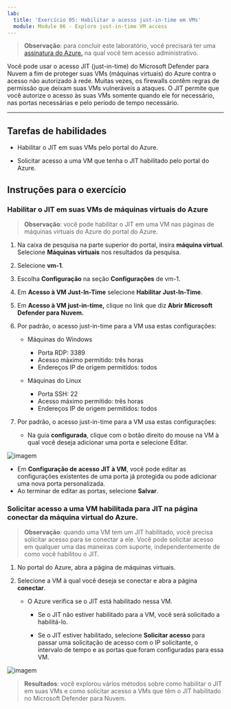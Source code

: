 ```yaml
---
lab:
  title: 'Exercício 05: Habilitar o acesso just-in-time em VMs'
  module: Module 06 - Explore just-in-time VM access
---
```



>**Observação**: para concluir este laboratório, você precisará ter uma [assinatura do Azure.](https://azure.microsoft.com/en-us/free/?azure-portal=true) na qual você tem acesso administrativo. 


Você pode usar o acesso JIT (just-in-time) do Microsoft Defender para Nuvem a fim de proteger suas VMs (máquinas virtuais) do Azure contra o acesso não autorizado à rede. Muitas vezes, os firewalls contêm regras de permissão que deixam suas VMs vulneráveis a ataques. O JIT permite que você autorize o acesso às suas VMs somente quando ele for necessário, nas portas necessárias e pelo período de tempo necessário. 

---

## Tarefas de habilidades

- Habilitar o JIT em suas VMs pelo portal do Azure.

- Solicitar acesso a uma VM que tenha o JIT habilitado pelo portal do Azure.

## Instruções para o exercício 

### Habilitar o JIT em suas VMs de máquinas virtuais do Azure

>**Observação**: você pode habilitar o JIT em uma VM nas páginas de máquinas virtuais do Azure do portal do Azure.

1. Na caixa de pesquisa na parte superior do portal, insira **máquina virtual**. Selecione **Máquinas virtuais** nos resultados da pesquisa.

2. Selecione **vm-1**.
 
3. Escolha **Configuração** na seção **Configurações** de vm-1.
   
4. Em **Acesso à VM Just-In-Time** selecione **Habilitar Just-In-Time**.

5. Em **Acesso à VM just-in-time,** clique no link que diz **Abrir Microsoft Defender para Nuvem.**

6. Por padrão, o acesso just-in-time para a VM usa estas configurações:

   - Máquinas do Windows
   
     - Porta RDP: 3389
     - Acesso máximo permitido: três horas
     - Endereços IP de origem permitidos: todos

   - Máquinas do Linux
     - Porta SSH: 22
     - Acesso máximo permitido: três horas
     - Endereços IP de origem permitidos: todos
   
7. Por padrão, o acesso just-in-time para a VM usa estas configurações:

   - Na guia **configurada**, clique com o botão direito do mouse na VM à qual você deseja adicionar uma porta e selecione Editar.
  
 ![imagem](https://github.com/MicrosoftLearning/Secure-Azure-services-and-workloads-with-Microsoft-Defender-for-Cloud-regulatory-compliance-controls/assets/91347931/66cf98b6-2ce0-43c7-a7be-b5d69bcfac1d)

   - Em **Configuração de acesso JIT à VM**, você pode editar as configurações existentes de uma porta já protegida ou pode adicionar uma nova porta personalizada.
   - Ao terminar de editar as portas, selecione **Salvar**.   

### Solicitar acesso a uma VM habilitada para JIT na página conectar da máquina virtual do Azure.

>**Observação**: quando uma VM tem um JIT habilitado, você precisa solicitar acesso para se conectar a ele. Você pode solicitar acesso em qualquer uma das maneiras com suporte, independentemente de como você habilitou o JIT.
   
1. No portal do Azure, abra a página de máquinas virtuais.

2. Selecione a VM à qual você deseja se conectar e abra a página **conectar**.

   - O Azure verifica se o JIT está habilitado nessa VM.

        - Se o JIT não estiver habilitado para a VM, você será solicitado a habilitá-lo.
    
        - Se o JIT estiver habilitado, selecione **Solicitar acesso** para passar uma solicitação de acesso com o IP solicitante, o intervalo de tempo e as portas que foram configuradas para essa VM.

![imagem](https://github.com/MicrosoftLearning/Secure-Azure-services-and-workloads-with-Microsoft-Defender-for-Cloud-regulatory-compliance-controls/assets/91347931/7e454150-bc04-47bc-afa1-e0a1e8af17f9)






> **Resultados**: você explorou vários métodos sobre como habilitar o JIT em suas VMs e como solicitar acesso a VMs que têm o JIT habilitado no Microsoft Defender para Nuvem.
